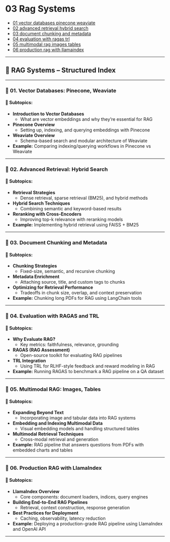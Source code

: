 # 03 Rag Systems

- [01 vector databases pinecone weaviate](./01_vector_databases_pinecone_weaviate.ipynb)
- [02 advanced retrieval hybrid search](./02_advanced_retrieval_hybrid_search.ipynb)
- [03 document chunking and metadata](./03_document_chunking_and_metadata.ipynb)
- [04 evaluation with ragas trl](./04_evaluation_with_ragas_trl.ipynb)
- [05 multimodal rag images tables](./05_multimodal_rag_images_tables.ipynb)
- [06 production rag with llamaindex](./06_production_rag_with_llamaindex.ipynb)

---

## 📘 **RAG Systems – Structured Index**

---

### 🧩 **01. Vector Databases: Pinecone, Weaviate**

#### 📌 **Subtopics:**
- **Introduction to Vector Databases**
  - What are vector embeddings and why they’re essential for RAG
- **Pinecone Overview**
  - Setting up, indexing, and querying embeddings with Pinecone
- **Weaviate Overview**
  - Schema-based search and modular architecture of Weaviate
- **Example:** Comparing indexing/querying workflows in Pinecone vs Weaviate

---

### 🧩 **02. Advanced Retrieval: Hybrid Search**

#### 📌 **Subtopics:**
- **Retrieval Strategies**
  - Dense retrieval, sparse retrieval (BM25), and hybrid methods
- **Hybrid Search Techniques**
  - Combining semantic and keyword-based results
- **Reranking with Cross-Encoders**
  - Improving top-k relevance with reranking models
- **Example:** Implementing hybrid retrieval using FAISS + BM25

---

### 🧩 **03. Document Chunking and Metadata**

#### 📌 **Subtopics:**
- **Chunking Strategies**
  - Fixed-size, semantic, and recursive chunking
- **Metadata Enrichment**
  - Attaching source, title, and custom tags to chunks
- **Optimizing for Retrieval Performance**
  - Tradeoffs in chunk size, overlap, and context preservation
- **Example:** Chunking long PDFs for RAG using LangChain tools

---

### 🧩 **04. Evaluation with RAGAS and TRL**

#### 📌 **Subtopics:**
- **Why Evaluate RAG?**
  - Key metrics: faithfulness, relevance, grounding
- **RAGAS (RAG Assessment)**
  - Open-source toolkit for evaluating RAG pipelines
- **TRL Integration**
  - Using TRL for RLHF-style feedback and reward modeling in RAG
- **Example:** Running RAGAS to benchmark a RAG pipeline on a QA dataset

---

### 🧩 **05. Multimodal RAG: Images, Tables**

#### 📌 **Subtopics:**
- **Expanding Beyond Text**
  - Incorporating image and tabular data into RAG systems
- **Embedding and Indexing Multimodal Data**
  - Visual embedding models and handling structured tables
- **Multimodal Retrieval Techniques**
  - Cross-modal retrieval and generation
- **Example:** RAG pipeline that answers questions from PDFs with embedded charts and tables

---

### 🧩 **06. Production RAG with LlamaIndex**

#### 📌 **Subtopics:**
- **LlamaIndex Overview**
  - Core components: document loaders, indices, query engines
- **Building End-to-End RAG Pipelines**
  - Retrieval, context construction, response generation
- **Best Practices for Deployment**
  - Caching, observability, latency reduction
- **Example:** Deploying a production-grade RAG pipeline using LlamaIndex and OpenAI API

---
